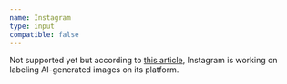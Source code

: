 ```yaml
---
name: Instagram
type: input
compatible: false
---
```

Not supported yet but according to [this article](https://about.fb.com/news/2024/02/labeling-ai-generated-images-on-facebook-instagram-and-threads/), Instagram is working on labeling AI-generated images on its platform.
